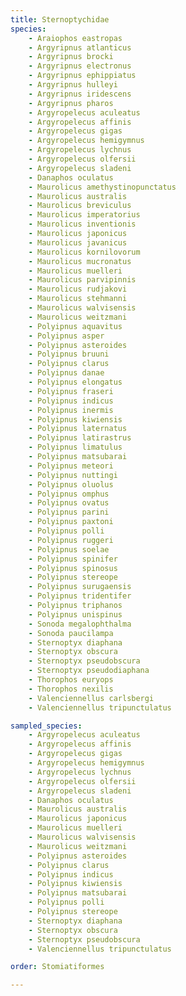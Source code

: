```yaml
---
title: Sternoptychidae
species:
    - Araiophos eastropas
    - Argyripnus atlanticus
    - Argyripnus brocki
    - Argyripnus electronus
    - Argyripnus ephippiatus
    - Argyripnus hulleyi
    - Argyripnus iridescens
    - Argyripnus pharos
    - Argyropelecus aculeatus
    - Argyropelecus affinis
    - Argyropelecus gigas
    - Argyropelecus hemigymnus
    - Argyropelecus lychnus
    - Argyropelecus olfersii
    - Argyropelecus sladeni
    - Danaphos oculatus
    - Maurolicus amethystinopunctatus
    - Maurolicus australis
    - Maurolicus breviculus
    - Maurolicus imperatorius
    - Maurolicus inventionis
    - Maurolicus japonicus
    - Maurolicus javanicus
    - Maurolicus kornilovorum
    - Maurolicus mucronatus
    - Maurolicus muelleri
    - Maurolicus parvipinnis
    - Maurolicus rudjakovi
    - Maurolicus stehmanni
    - Maurolicus walvisensis
    - Maurolicus weitzmani
    - Polyipnus aquavitus
    - Polyipnus asper
    - Polyipnus asteroides
    - Polyipnus bruuni
    - Polyipnus clarus
    - Polyipnus danae
    - Polyipnus elongatus
    - Polyipnus fraseri
    - Polyipnus indicus
    - Polyipnus inermis
    - Polyipnus kiwiensis
    - Polyipnus laternatus
    - Polyipnus latirastrus
    - Polyipnus limatulus
    - Polyipnus matsubarai
    - Polyipnus meteori
    - Polyipnus nuttingi
    - Polyipnus oluolus
    - Polyipnus omphus
    - Polyipnus ovatus
    - Polyipnus parini
    - Polyipnus paxtoni
    - Polyipnus polli
    - Polyipnus ruggeri
    - Polyipnus soelae
    - Polyipnus spinifer
    - Polyipnus spinosus
    - Polyipnus stereope
    - Polyipnus surugaensis
    - Polyipnus tridentifer
    - Polyipnus triphanos
    - Polyipnus unispinus
    - Sonoda megalophthalma
    - Sonoda paucilampa
    - Sternoptyx diaphana
    - Sternoptyx obscura
    - Sternoptyx pseudobscura
    - Sternoptyx pseudodiaphana
    - Thorophos euryops
    - Thorophos nexilis
    - Valenciennellus carlsbergi
    - Valenciennellus tripunctulatus

sampled_species:
    - Argyropelecus aculeatus
    - Argyropelecus affinis
    - Argyropelecus gigas
    - Argyropelecus hemigymnus
    - Argyropelecus lychnus
    - Argyropelecus olfersii
    - Argyropelecus sladeni
    - Danaphos oculatus
    - Maurolicus australis
    - Maurolicus japonicus
    - Maurolicus muelleri
    - Maurolicus walvisensis
    - Maurolicus weitzmani
    - Polyipnus asteroides
    - Polyipnus clarus
    - Polyipnus indicus
    - Polyipnus kiwiensis
    - Polyipnus matsubarai
    - Polyipnus polli
    - Polyipnus stereope
    - Sternoptyx diaphana
    - Sternoptyx obscura
    - Sternoptyx pseudobscura
    - Valenciennellus tripunctulatus

order: Stomiatiformes

---
```

